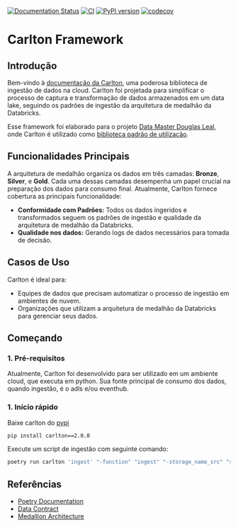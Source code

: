 [![Documentation Status](https://readthedocs.org/projects/carlton/badge/?version=latest)](https://carlton.readthedocs.io/pt-br/latest/?badge=latest)
[![CI](https://github.com/lealdouglas/carlton/actions/workflows/pipeline.yaml/badge.svg)](https://github.com/lealdouglas/carlton/actions/workflows/pipeline.yaml)
[![PyPI version](https://badge.fury.io/py/carlton.svg)](https://badge.fury.io/py/carlton)
[![codecov](https://codecov.io/gh/lealdouglas/carlton/graph/badge.svg?token=4RXRDPQDV4)](https://codecov.io/gh/lealdouglas/carlton)

# Carlton Framework

## Introdução

Bem-vindo à [documentação da Carlton](https://carlton.readthedocs.io/pt-br/latest/), uma poderosa biblioteca de ingestão de dados na cloud. Carlton foi projetada para simplificar o processo de captura e transformação de dados armazenados em um data lake, seguindo os padrões de ingestão da arquitetura de medalhão da Databricks.

Esse framework foi elaborado para o projeto [Data Master Douglas Leal](https://carlton.readthedocs.io/pt-br/latest/03_projeto/), onde Carlton é utilizado como [biblioteca padrão de utilizacão](https://carlton.readthedocs.io/pt-br/latest/03_projeto/#33-ideacao-do-projeto).

## Funcionalidades Principais

A arquitetura de medalhão organiza os dados em três camadas: **Bronze**, **Silver**, e **Gold**. Cada uma dessas camadas desempenha um papel crucial na preparação dos dados para consumo final. Atualmente, Carlton fornece cobertura as principais funcionalidade:

- **Conformidade com Padrões:** Todos os dados ingeridos e transformados seguem os padrões de ingestão e qualidade da arquitetura de medalhão da Databricks.
- **Qualidade nos dados:** Gerando logs de dados necessários para tomada de decisão.

## Casos de Uso

Carlton é ideal para:

- Equipes de dados que precisam automatizar o processo de ingestão em ambientes de nuvem.
- Organizações que utilizam a arquitetura de medalhão da Databricks para gerenciar seus dados.

## Começando

### 1. Pré-requisitos

Atualmente, Carlton foi desenvolvido para ser utilizado em um ambiente cloud, que executa em python. Sua fonte principal de consumo dos dados, quando ingestão, é o adls e/ou eventhub.

### 1. Início rápido

Baixe carlton do [pypi](https://pypi.org/project/carlton/)

```bash
pip install carlton==2.0.0
```

Execute um script de ingestão com seguinte comando:

```bash
poetry run carlton 'ingest' "-function" "ingest" "-storage_name_src" "stadrisk" "-container_src" "ctrdriskraw" "-file_resource" "adls" "-type_run" "batch" "-storage_name_tgt" "stadrisk" "-container_tgt" "dtmaster-catalog" "-schema_name" "bronze" "-table_name" "account" "-file_extension" "csv" "-path_src" "account" "-file_header" "true" "-file_delimiter" ","
```

## Referências

- [Poetry Documentation](https://python-poetry.org/docs/)
- [Data Contract](https://datacontract.com/)
- [Medallion Architecture](https://www.databricks.com/br/glossary/medallion-architecture)
